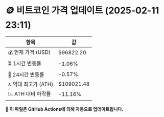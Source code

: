 # 🪙 비트코인 가격 업데이트 (2025-02-11 23:11)

| 항목                | 값 |
|--------------------|----------------|
| 💰 현재 가격 (USD) | $96822.20 |
| ⏳ 1시간 변동률    | -1.06% |
| 📆 24시간 변동률   | -0.57% |
| 🔝 역대 최고가 (ATH) | $109021.48 |
| 📉 ATH 대비 하락률 | -11.16% |

🔄 **이 파일은 GitHub Actions에 의해 자동으로 업데이트됩니다.**
